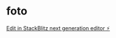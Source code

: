 # foto

[Edit in StackBlitz next generation editor ⚡️](https://stackblitz.com/~/github.com/lparisb/foto)